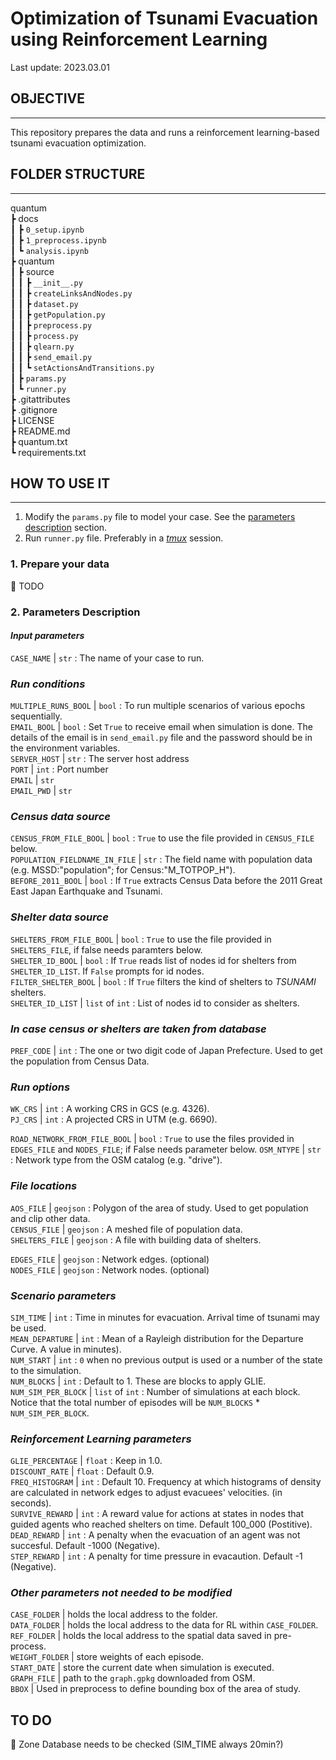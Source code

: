 # **Optimization of Tsunami Evacuation using Reinforcement Learning**

Last update: 2023.03.01

## **OBJECTIVE**

---

This repository prepares the data and runs a reinforcement learning-based tsunami evacuation optimization.

## **FOLDER STRUCTURE**

---
quantum  
 ┣ docs  
 ┃ ┣ `0_setup.ipynb`  
 ┃ ┣ `1_preprocess.ipynb`  
 ┃ ┗ `analysis.ipynb`  
 ┣ quantum  
 ┃ ┣ source  
 ┃ ┃ ┣ `__init__.py`  
 ┃ ┃ ┣ `createLinksAndNodes.py`  
 ┃ ┃ ┣ `dataset.py`  
 ┃ ┃ ┣ `getPopulation.py`  
 ┃ ┃ ┣ `preprocess.py`  
 ┃ ┃ ┣ `process.py`  
 ┃ ┃ ┣ `qlearn.py`  
 ┃ ┃ ┣ `send_email.py`  
 ┃ ┃ ┗ `setActionsAndTransitions.py`  
 ┃ ┣ `params.py`  
 ┃ ┗ `runner.py`  
 ┣ .gitattributes  
 ┣ .gitignore  
 ┣ LICENSE  
 ┣ README.md  
 ┣ quantum.txt  
 ┗ requirements.txt  

## **HOW TO USE IT**

---

<!-- 1. Use `0_setup.ipynb` to [prepare your data](#prepare). -->
1. Modify the `params.py` file to model your case. See the [parameters description](#par_description) section.
2. Run `runner.py` file. Preferably in a *[tmux](https://github.com/tmux/tmux/wiki)* session.

<a id='prepare'></a>

### **1. Prepare your data**

:stop_sign: TODO

<a id='par_description'></a>

### **2. Parameters Description**

#### ***Input parameters***

`CASE_NAME` | `str` : The name of your case to run.  

### ***Run conditions***

`MULTIPLE_RUNS_BOOL` | `bool` : To run multiple scenarios of various epochs sequentially.  
`EMAIL_BOOL` | `bool` : Set `True` to receive email when simulation is done. The details of the email is in `send_email.py` file and the password should be in the environment variables.  
`SERVER_HOST` | `str` : The server host address  
`PORT` | `int` : Port number  
`EMAIL` | `str`  
`EMAIL_PWD` | `str`  

### ***Census data source***
`CENSUS_FROM_FILE_BOOL` | `bool` : `True` to use the file provided in `CENSUS_FILE` below.  
`POPULATION_FIELDNAME_IN_FILE` | `str` : The field name with population data (e.g. MSSD:"population"; for Census:"M_TOTPOP_H").  
`BEFORE_2011_BOOL` | `bool` : If `True` extracts Census Data before the 2011 Great East Japan Earthquake and Tsunami.  

### ***Shelter data source***
`SHELTERS_FROM_FILE_BOOL` | `bool` : `True` to use the file provided in `SHELTERS_FILE`, if false needs paramters below.  
`SHELTER_ID_BOOL` | `bool` : If `True` reads list of nodes id for shelters from `SHELTER_ID_LIST`. If `False` prompts for id nodes.  
`FILTER_SHELTER_BOOL` | `bool` : If `True` filters the kind of shelters to *TSUNAMI* shelters.  
`SHELTER_ID_LIST` | `list` of `int` : List of nodes id to consider as shelters.  

### ***In case census or shelters are taken from database***
`PREF_CODE` | `int` : The one or two digit code of Japan Prefecture. Used to get the population from Census Data.  

### ***Run options***
`WK_CRS` | `int` : A working CRS in GCS (e.g. 4326).  
`PJ_CRS` | `int` : A projected CRS in UTM (e.g. 6690).  

`ROAD_NETWORK_FROM_FILE_BOOL` | `bool` : `True` to use the files provided in `EDGES_FILE` and `NODES_FILE`; if False needs parameter below. 
`OSM_NTYPE` | `str` : Network type from the OSM catalog (e.g. "drive").  

### ***File locations***
`AOS_FILE` | `geojson` : Polygon of the area of study. Used to get population and clip other data.  
`CENSUS_FILE` | `geojson` : A meshed file of population data.  
`SHELTERS_FILE` | `geojson` : A file with building data of shelters.  
<!-- `MESH_FILE` | `geojson` : Mesh4 file of the area of study.   -->
<!-- `TOWN_FILE` | `geojson` : Polygon file of administrative boudaries. -->
`EDGES_FILE` | `geojson` : Network edges. (optional)  
`NODES_FILE` | `geojson` : Network nodes. (optional)  

### ***Scenario parameters***
`SIM_TIME` | `int` : Time in minutes for evacuation. Arrival time of tsunami may be used.  
`MEAN_DEPARTURE` | `int` : Mean of a Rayleigh distribution for the Departure Curve. A value in minutes).  
`NUM_START` | `int` : `0` when no previous output is used or a number of the state to the simulation.  
`NUM_BLOCKS` | `int` : Default to 1. These are blocks to apply GLIE.  
`NUM_SIM_PER_BLOCK` | `list` of `int` : Number of simulations at each block. Notice that the total number of episodes will be `NUM_BLOCKS` * `NUM_SIM_PER_BLOCK`.  

### ***Reinforcement Learning parameters***
`GLIE_PERCENTAGE` | `float` : Keep in 1.0.  
`DISCOUNT_RATE` | `float` : Default 0.9.  
`FREQ_HISTOGRAM` | `int` : Default 10. Frequency at which histograms of density are calculated in network edges to adjust evacuees' velocities. (in seconds).  
`SURVIVE_REWARD` | `int` : A reward value for actions at states in nodes that guided agents who reached shelters on time. Default 100_000 (Postitive).  
`DEAD_REWARD` | `int` : A penalty when the evacuation of an agent was not succesful. Default -1000 (Negative).  
`STEP_REWARD` | `int` : A penalty for time pressure in evacaution. Default -1 (Negative).  

### ***Other parameters not needed to be modified***
`CASE_FOLDER` | holds the local address to the folder.  
`DATA_FOLDER` | holds the local address to the data for RL within `CASE_FOLDER`.  
`REF_FOLDER` | holds the local address to the spatial data saved in pre-process.  
`WEIGHT_FOLDER` | store weights of each episode.  
`START_DATE` | store the current date when simulation is executed.  
`GRAPH_FILE` | path to the `graph.gpkg` downloaded from OSM.  
`BBOX` | Used in preprocess to define bounding box of the area of study.  

## **TO DO**

:stop_sign: Zone Database needs to be checked (SIM_TIME always 20min?)
